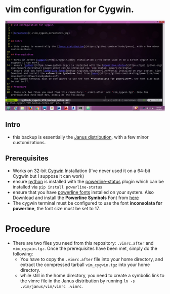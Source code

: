 # vim configuration for Cygwin.


![Screenshot](./vim_cygwin_screenshot.jpg)


## Intro

- this backup is essentially the [Janus distribution](https://github.com/carlhuda/janus), with a few minor customizations.

## Prerequisites

- Works on 32-bit [Cygwin](http://cygwin.com/) Installation (I've never used it on a 64-bit Cygwin but I suppose it can work)
- ensure [python](https://www.python.org/) is installed with the [powerline-status](https://pypi.python.org/pypi/powerline-status) plugin which can be installed via `pip install powerline-status`
- ensure that you have [powerline fonts](https://github.com/powerline/fonts) installed on your system. Also Download and install the **Powerline Symbols** Font from [here](https://github.com/Lokaltog/powerline/raw/develop/font/PowerlineSymbols.otf)
- The cygwin terminal must be configured to use the font **inconsolata for powerline**, the font size must be set to 17.

# Procedure

- There are two files you need from this repository: `.vimrc.after` and `vim_cygwin.tgz`. Once the prerequisites have been met, simply do the following:
  - You have to copy the `.vimrc.after` file into your home directory, and extract the compressed tarball `vim_cygwin.tgz` into your home directory.
  - while still in the home directory, you need to create a symbolic link to the vimrc file in the Janus distribution by running `ln -s .vim/janus/vim/vimrc .vimrc`.
